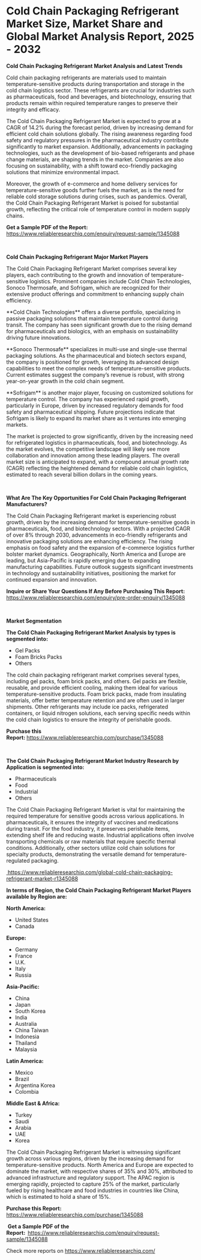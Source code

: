 <p><h1>Cold Chain Packaging Refrigerant Market Size, Market Share and Global Market Analysis Report, 2025 - 2032</h1></p><p><strong>Cold Chain Packaging Refrigerant Market Analysis and Latest Trends</strong></p>
<p><p>Cold chain packaging refrigerants are materials used to maintain temperature-sensitive products during transportation and storage in the cold chain logistics sector. These refrigerants are crucial for industries such as pharmaceuticals, food and beverages, and biotechnology, ensuring that products remain within required temperature ranges to preserve their integrity and efficacy.</p><p>The Cold Chain Packaging Refrigerant Market is expected to grow at a CAGR of 14.2% during the forecast period, driven by increasing demand for efficient cold chain solutions globally. The rising awareness regarding food safety and regulatory pressures in the pharmaceutical industry contribute significantly to market expansion. Additionally, advancements in packaging technologies, such as the development of bio-based refrigerants and phase change materials, are shaping trends in the market. Companies are also focusing on sustainability, with a shift toward eco-friendly packaging solutions that minimize environmental impact.</p><p>Moreover, the growth of e-commerce and home delivery services for temperature-sensitive goods further fuels the market, as is the need for reliable cold storage solutions during crises, such as pandemics. Overall, the Cold Chain Packaging Refrigerant Market is poised for substantial growth, reflecting the critical role of temperature control in modern supply chains.</p></p>
<p><strong>Get a Sample PDF of the Report:&nbsp;</strong> <a href="https://www.reliableresearchiq.com/enquiry/request-sample/1345088?utm_campaign=1088&utm_medium=2&utm_source=Github&utm_content=ia&utm_term=02022025&utm_id=cold-chain-packaging-refrigerant">https://www.reliableresearchiq.com/enquiry/request-sample/1345088</a></p>
<p>&nbsp;</p>
<p><strong>Cold Chain Packaging Refrigerant Major Market Players</strong></p>
<p><p>The Cold Chain Packaging Refrigerant Market comprises several key players, each contributing to the growth and innovation of temperature-sensitive logistics. Prominent companies include Cold Chain Technologies, Sonoco Thermosafe, and Sofrigam, which are recognized for their extensive product offerings and commitment to enhancing supply chain efficiency.</p><p>**Cold Chain Technologies** offers a diverse portfolio, specializing in passive packaging solutions that maintain temperature control during transit. The company has seen significant growth due to the rising demand for pharmaceuticals and biologics, with an emphasis on sustainability driving future innovations.</p><p>**Sonoco Thermosafe** specializes in multi-use and single-use thermal packaging solutions. As the pharmaceutical and biotech sectors expand, the company is positioned for growth, leveraging its advanced design capabilities to meet the complex needs of temperature-sensitive products. Current estimates suggest the company’s revenue is robust, with strong year-on-year growth in the cold chain segment.</p><p>**Sofrigam** is another major player, focusing on customized solutions for temperature control. The company has experienced rapid growth, particularly in Europe, driven by increased regulatory demands for food safety and pharmaceutical shipping. Future projections indicate that Sofrigam is likely to expand its market share as it ventures into emerging markets.</p><p>The market is projected to grow significantly, driven by the increasing need for refrigerated logistics in pharmaceuticals, food, and biotechnology. As the market evolves, the competitive landscape will likely see more collaboration and innovation among these leading players. The overall market size is anticipated to expand, with a compound annual growth rate (CAGR) reflecting the heightened demand for reliable cold chain logistics, estimated to reach several billion dollars in the coming years.</p></p>
<p>&nbsp;</p>
<p><strong>What Are The Key Opportunities For Cold Chain Packaging Refrigerant Manufacturers?</strong></p>
<p><p>The Cold Chain Packaging Refrigerant market is experiencing robust growth, driven by the increasing demand for temperature-sensitive goods in pharmaceuticals, food, and biotechnology sectors. With a projected CAGR of over 8% through 2030, advancements in eco-friendly refrigerants and innovative packaging solutions are enhancing efficiency. The rising emphasis on food safety and the expansion of e-commerce logistics further bolster market dynamics. Geographically, North America and Europe are leading, but Asia-Pacific is rapidly emerging due to expanding manufacturing capabilities. Future outlook suggests significant investments in technology and sustainability initiatives, positioning the market for continued expansion and innovation.</p></p>
<p><strong>Inquire or Share Your Questions If Any Before Purchasing This Report:</strong> <a href="https://www.reliableresearchiq.com/enquiry/pre-order-enquiry/1345088?utm_campaign=1088&utm_medium=2&utm_source=Github&utm_content=ia&utm_term=02022025&utm_id=cold-chain-packaging-refrigerant">https://www.reliableresearchiq.com/enquiry/pre-order-enquiry/1345088</a></p>
<p>&nbsp;</p>
<p><strong>Market Segmentation</strong></p>
<p><strong>The Cold Chain Packaging Refrigerant Market Analysis by types is segmented into:</strong></p>
<p><ul><li>Gel Packs</li><li>Foam Bricks Packs</li><li>Others</li></ul></p>
<p><p>The cold chain packaging refrigerant market comprises several types, including gel packs, foam brick packs, and others. Gel packs are flexible, reusable, and provide efficient cooling, making them ideal for various temperature-sensitive products. Foam brick packs, made from insulating materials, offer better temperature retention and are often used in larger shipments. Other refrigerants may include ice packs, refrigerated containers, or liquid nitrogen solutions, each serving specific needs within the cold chain logistics to ensure the integrity of perishable goods.</p></p>
<p><strong>Purchase this Report:&nbsp;</strong><a href="https://www.reliableresearchiq.com/purchase/1345088?utm_campaign=1088&utm_medium=2&utm_source=Github&utm_content=ia&utm_term=02022025&utm_id=cold-chain-packaging-refrigerant">https://www.reliableresearchiq.com/purchase/1345088</a></p>
<p>&nbsp;</p>
<p><strong>The Cold Chain Packaging Refrigerant Market Industry Research by Application is segmented into:</strong></p>
<p><ul><li>Pharmaceuticals</li><li>Food</li><li>Industrial</li><li>Others</li></ul></p>
<p><p>The Cold Chain Packaging Refrigerant Market is vital for maintaining the required temperature for sensitive goods across various applications. In pharmaceuticals, it ensures the integrity of vaccines and medications during transit. For the food industry, it preserves perishable items, extending shelf life and reducing waste. Industrial applications often involve transporting chemicals or raw materials that require specific thermal conditions. Additionally, other sectors utilize cold chain solutions for specialty products, demonstrating the versatile demand for temperature-regulated packaging.</p></p>
<p><a href="https://www.reliableresearchiq.com/global-cold-chain-packaging-refrigerant-market-r1345088?utm_campaign=1088&utm_medium=2&utm_source=Github&utm_content=ia&utm_term=02022025&utm_id=cold-chain-packaging-refrigerant">&nbsp;https://www.reliableresearchiq.com/global-cold-chain-packaging-refrigerant-market-r1345088</a></p>
<p><strong>In terms of Region, the Cold Chain Packaging Refrigerant Market Players available by Region are:</strong></p>
<p>
    <p> <strong> North America: </strong>
        <ul>
            <li>United States</li>
            <li>Canada</li>
        </ul>
        </p> 
    <p> <strong> Europe: </strong>
        <ul>
            <li>Germany</li>
            <li>France</li>
            <li>U.K.</li>
            <li>Italy</li>
            <li>Russia</li>
        </ul>
        </p> 
    <p> <strong> Asia-Pacific: </strong>
        <ul>
            <li>China</li>
            <li>Japan</li>
            <li>South Korea</li>
            <li>India</li>
            <li>Australia</li>
            <li>China Taiwan</li>
            <li>Indonesia</li>
            <li>Thailand</li>
            <li>Malaysia</li>
        </ul>
        </p> 
    <p> <strong> Latin America: </strong>
        <ul>
            <li>Mexico</li>
            <li>Brazil</li>
            <li>Argentina Korea</li>
            <li>Colombia</li>
        </ul>
        </p> 
    <p> <strong> Middle East & Africa: </strong>
        <ul>
            <li>Turkey</li>
            <li>Saudi</li>
            <li>Arabia</li>
            <li>UAE</li>
            <li>Korea</li>
        </ul>
    </p>
    </p>
<p><p>The Cold Chain Packaging Refrigerant Market is witnessing significant growth across various regions, driven by the increasing demand for temperature-sensitive products. North America and Europe are expected to dominate the market, with respective shares of 35% and 30%, attributed to advanced infrastructure and regulatory support. The APAC region is emerging rapidly, projected to capture 25% of the market, particularly fueled by rising healthcare and food industries in countries like China, which is estimated to hold a share of 15%.</p></p>
<p><strong>Purchase this Report: </strong><a href="https://www.reliableresearchiq.com/purchase/1345088?utm_campaign=1088&utm_medium=2&utm_source=Github&utm_content=ia&utm_term=02022025&utm_id=cold-chain-packaging-refrigerant">https://www.reliableresearchiq.com/purchase/1345088</a></p>
<p>&nbsp;<strong>Get a Sample PDF of the Report:&nbsp;&nbsp;</strong><a href="https://www.reliableresearchiq.com/enquiry/request-sample/1345088?utm_campaign=1088&utm_medium=2&utm_source=Github&utm_content=ia&utm_term=02022025&utm_id=cold-chain-packaging-refrigerant">https://www.reliableresearchiq.com/enquiry/request-sample/1345088</a></p>
<p><strong></strong></p>
<p>Check more reports on <a href="https://www.reliableresearchiq.com/?utm_campaign=1088&utm_medium=2&utm_source=Github&utm_content=ia&utm_term=02022025&utm_id=cold-chain-packaging-refrigerant">https://www.reliableresearchiq.com/</a></p>